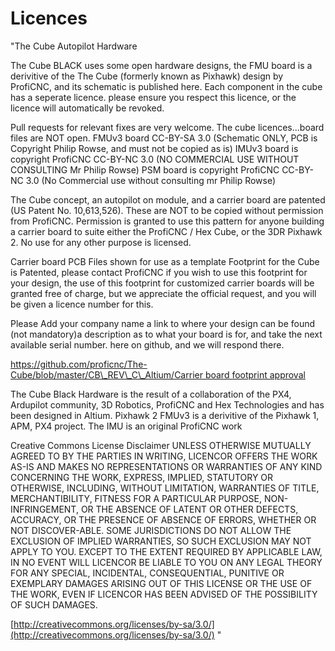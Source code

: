 # Licences

"The Cube Autopilot Hardware

The Cube BLACK uses some open hardware designs, the FMU board is a derivitive of the The Cube \(formerly known as Pixhawk\) design by ProfiCNC, and its schematic is published here. Each component in the cube has a seperate licence. please ensure you respect this licence, or the licence will automatically be revoked.

Pull requests for relevant fixes are very welcome. The cube licences...board files are NOT open. FMUv3 board CC-BY-SA 3.0 \(Schematic ONLY, PCB is Copyright Philip Rowse, and must not be copied as is\) IMUv3 board is copyright ProfiCNC CC-BY-NC 3.0 \(NO COMMERCIAL USE WITHOUT CONSULTING Mr Philip Rowse\) PSM board is copyright ProfiCNC CC-BY-NC 3.0 \(No Commercial use without consulting mr Philip Rowse\)

The Cube concept, an autopilot on module, and a carrier board are patented \(US Patent No. 10,613,526\). These are NOT to be copied without permission from ProfiCNC. Permission is granted to use this pattern for anyone building a carrier board to suite either the ProfiCNC / Hex Cube, or the 3DR Pixhawk 2. No use for any other purpose is licensed.

Carrier board PCB Files shown for use as a template Footprint for the Cube is Patented, please contact ProfiCNC if you wish to use this footprint for your design, the use of this footprint for customized carrier boards will be granted free of charge, but we appreciate the official request, and you will be given a licence number for this.

Please Add your company name a link to where your design can be found \(not mandatory\)a description as to what your board is for, and take the next available serial number. here on github, and we will respond there.

[https://github.com/proficnc/The-Cube/blob/master/CB\_REV\_C\_Altium/Carrier board footprint approval](https://github.com/proficnc/The-Cube/blob/master/CB_REV_C_Altium/Carrier%20board%20footprint%20approval)

The Cube Black Hardware is the result of a collaboration of the PX4, Ardupilot community, 3D Robotics, ProfiCNC and Hex Technologies and has been designed in Altium. Pixhawk 2 FMUv3 is a derivitive of the Pixhawk 1, APM, PX4 project. The IMU is an original ProfiCNC work

Creative Commons License Disclaimer UNLESS OTHERWISE MUTUALLY AGREED TO BY THE PARTIES IN WRITING, LICENCOR OFFERS THE WORK AS-IS AND MAKES NO REPRESENTATIONS OR WARRANTIES OF ANY KIND CONCERNING THE WORK, EXPRESS, IMPLIED, STATUTORY OR OTHERWISE, INCLUDING, WITHOUT LIMITATION, WARRANTIES OF TITLE, MERCHANTIBILITY, FITNESS FOR A PARTICULAR PURPOSE, NON-INFRINGEMENT, OR THE ABSENCE OF LATENT OR OTHER DEFECTS, ACCURACY, OR THE PRESENCE OF ABSENCE OF ERRORS, WHETHER OR NOT DISCOVER-ABLE. SOME JURISDICTIONS DO NOT ALLOW THE EXCLUSION OF IMPLIED WARRANTIES, SO SUCH EXCLUSION MAY NOT APPLY TO YOU. EXCEPT TO THE EXTENT REQUIRED BY APPLICABLE LAW, IN NO EVENT WILL LICENCOR BE LIABLE TO YOU ON ANY LEGAL THEORY FOR ANY SPECIAL, INCIDENTAL, CONSEQUENTIAL, PUNITIVE OR EXEMPLARY DAMAGES ARISING OUT OF THIS LICENSE OR THE USE OF THE WORK, EVEN IF LICENCOR HAS BEEN ADVISED OF THE POSSIBILITY OF SUCH DAMAGES.

[http://creativecommons.org/licenses/by-sa/3.0/](http://creativecommons.org/licenses/by-sa/3.0/) "

